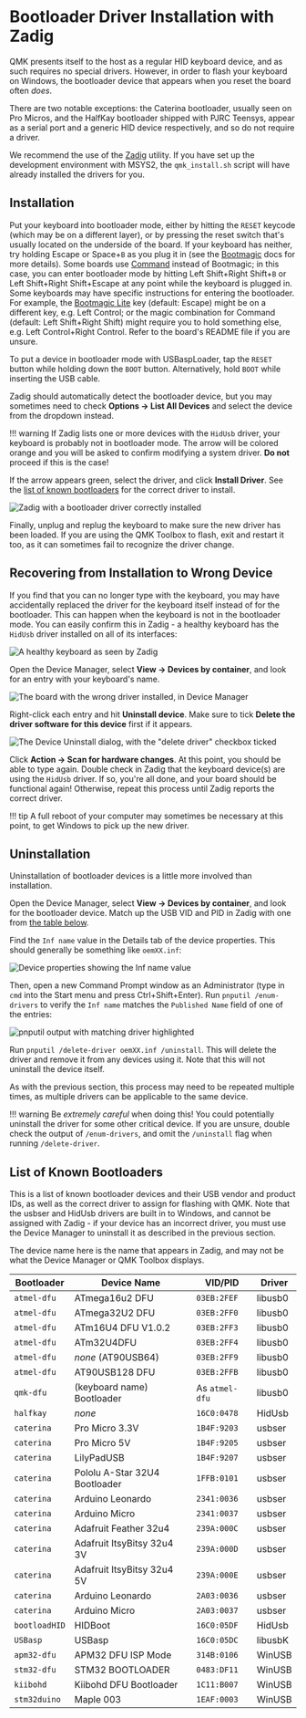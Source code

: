 # Bootloader Driver Installation with Zadig

QMK presents itself to the host as a regular HID keyboard device, and as such requires no special drivers. However, in order to flash your keyboard on Windows, the bootloader device that appears when you reset the board often *does*.

There are two notable exceptions: the Caterina bootloader, usually seen on Pro Micros, and the HalfKay bootloader shipped with PJRC Teensys, appear as a serial port and a generic HID device respectively, and so do not require a driver.

We recommend the use of the [Zadig](https://zadig.akeo.ie/) utility. If you have set up the development environment with MSYS2, the `qmk_install.sh` script will have already installed the drivers for you.

## Installation

Put your keyboard into bootloader mode, either by hitting the `RESET` keycode (which may be on a different layer), or by pressing the reset switch that's usually located on the underside of the board. If your keyboard has neither, try holding Escape or Space+`B` as you plug it in (see the [Bootmagic](feature_bootmagic.md) docs for more details). Some boards use [Command](feature_command.md) instead of Bootmagic; in this case, you can enter bootloader mode by hitting Left Shift+Right Shift+`B` or Left Shift+Right Shift+Escape at any point while the keyboard is plugged in.
Some keyboards may have specific instructions for entering the bootloader. For example, the [Bootmagic Lite](feature_bootmagic.md#bootmagic-lite) key (default: Escape) might be on a different key, e.g. Left Control; or the magic combination for Command (default: Left Shift+Right Shift) might require you to hold something else, e.g. Left Control+Right Control. Refer to the board's README file if you are unsure.

To put a device in bootloader mode with USBaspLoader, tap the `RESET` button while holding down the `BOOT` button.
Alternatively, hold `BOOT` while inserting the USB cable.

Zadig should automatically detect the bootloader device, but you may sometimes need to check **Options → List All Devices** and select the device from the dropdown instead.

!!! warning
    If Zadig lists one or more devices with the `HidUsb` driver, your keyboard is probably not in bootloader mode. The arrow will be colored orange and you will be asked to confirm modifying a system driver. **Do not** proceed if this is the case!

If the arrow appears green, select the driver, and click **Install Driver**. See the [list of known bootloaders](#list-of-known-bootloaders) for the correct driver to install.

![Zadig with a bootloader driver correctly installed](https://i.imgur.com/b8VgXzx.png)

Finally, unplug and replug the keyboard to make sure the new driver has been loaded. If you are using the QMK Toolbox to flash, exit and restart it too, as it can sometimes fail to recognize the driver change.

## Recovering from Installation to Wrong Device

If you find that you can no longer type with the keyboard, you may have accidentally replaced the driver for the keyboard itself instead of for the bootloader. This can happen when the keyboard is not in the bootloader mode. You can easily confirm this in Zadig - a healthy keyboard has the `HidUsb` driver installed on all of its interfaces:

![A healthy keyboard as seen by Zadig](https://i.imgur.com/Hx0E5kC.png)

Open the Device Manager, select **View → Devices by container**, and look for an entry with your keyboard's name.

![The board with the wrong driver installed, in Device Manager](https://i.imgur.com/o7WLvBl.png)

Right-click each entry and hit **Uninstall device**. Make sure to tick **Delete the driver software for this device** first if it appears.

![The Device Uninstall dialog, with the "delete driver" checkbox ticked](https://i.imgur.com/aEs2RuA.png)

Click **Action → Scan for hardware changes**. At this point, you should be able to type again. Double check in Zadig that the keyboard device(s) are using the `HidUsb` driver. If so, you're all done, and your board should be functional again! Otherwise, repeat this process until Zadig reports the correct driver.

!!! tip
     A full reboot of your computer may sometimes be necessary at this point, to get Windows to pick up the new driver.

## Uninstallation

Uninstallation of bootloader devices is a little more involved than installation.

Open the Device Manager, select **View → Devices by container**, and look for the bootloader device. Match up the USB VID and PID in Zadig with one from [the table below](#list-of-known-bootloaders).

Find the `Inf name` value in the Details tab of the device properties. This should generally be something like `oemXX.inf`:

![Device properties showing the Inf name value](https://i.imgur.com/Bu4mk9m.png)

Then, open a new Command Prompt window as an Administrator (type in `cmd` into the Start menu and press Ctrl+Shift+Enter). Run `pnputil /enum-drivers` to verify the `Inf name` matches the `Published Name` field of one of the entries:

![pnputil output with matching driver highlighted](https://i.imgur.com/3RrSjzW.png)

Run `pnputil /delete-driver oemXX.inf /uninstall`. This will delete the driver and remove it from any devices using it. Note that this will not uninstall the device itself.

As with the previous section, this process may need to be repeated multiple times, as multiple drivers can be applicable to the same device.

!!! warning
    Be *extremely careful* when doing this! You could potentially uninstall the driver for some other critical device. If you are unsure, double check the output of `/enum-drivers`, and omit the `/uninstall` flag when running `/delete-driver`.

## List of Known Bootloaders

This is a list of known bootloader devices and their USB vendor and product IDs, as well as the correct driver to assign for flashing with QMK. Note that the usbser and HidUsb drivers are built in to Windows, and cannot be assigned with Zadig - if your device has an incorrect driver, you must use the Device Manager to uninstall it as described in the previous section.

The device name here is the name that appears in Zadig, and may not be what the Device Manager or QMK Toolbox displays.

|Bootloader   |Device Name                   |VID/PID       |Driver |
|-------------|------------------------------|--------------|-------|
|`atmel-dfu`  |ATmega16u2 DFU                |`03EB:2FEF`   |libusb0|
|`atmel-dfu`  |ATmega32U2 DFU                |`03EB:2FF0`   |libusb0|
|`atmel-dfu`  |ATm16U4 DFU V1.0.2            |`03EB:2FF3`   |libusb0|
|`atmel-dfu`  |ATm32U4DFU                    |`03EB:2FF4`   |libusb0|
|`atmel-dfu`  |*none* (AT90USB64)            |`03EB:2FF9`   |libusb0|
|`atmel-dfu`  |AT90USB128 DFU                |`03EB:2FFB`   |libusb0|
|`qmk-dfu`    |(keyboard name) Bootloader    |As `atmel-dfu`|libusb0|
|`halfkay`    |*none*                        |`16C0:0478`   |HidUsb |
|`caterina`   |Pro Micro 3.3V                |`1B4F:9203`   |usbser |
|`caterina`   |Pro Micro 5V                  |`1B4F:9205`   |usbser |
|`caterina`   |LilyPadUSB                    |`1B4F:9207`   |usbser |
|`caterina`   |Pololu A-Star 32U4 Bootloader |`1FFB:0101`   |usbser |
|`caterina`   |Arduino Leonardo              |`2341:0036`   |usbser |
|`caterina`   |Arduino Micro                 |`2341:0037`   |usbser |
|`caterina`   |Adafruit Feather 32u4         |`239A:000C`   |usbser |
|`caterina`   |Adafruit ItsyBitsy 32u4 3V    |`239A:000D`   |usbser |
|`caterina`   |Adafruit ItsyBitsy 32u4 5V    |`239A:000E`   |usbser |
|`caterina`   |Arduino Leonardo              |`2A03:0036`   |usbser |
|`caterina`   |Arduino Micro                 |`2A03:0037`   |usbser |
|`bootloadHID`|HIDBoot                       |`16C0:05DF`   |HidUsb |
|`USBasp`     |USBasp                        |`16C0:05DC`   |libusbK|
|`apm32-dfu`  |APM32 DFU ISP Mode            |`314B:0106`   |WinUSB |
|`stm32-dfu`  |STM32 BOOTLOADER              |`0483:DF11`   |WinUSB |
|`kiibohd`    |Kiibohd DFU Bootloader        |`1C11:B007`   |WinUSB |
|`stm32duino` |Maple 003                     |`1EAF:0003`   |WinUSB |
